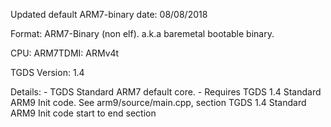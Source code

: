 Updated default ARM7-binary date:
08/08/2018

Format:
ARM7-Binary (non elf). a.k.a baremetal bootable binary.

CPU:
ARM7TDMI: ARMv4t

TGDS Version:
1.4

Details:
	- TGDS Standard ARM7 default core.
	- Requires TGDS 1.4 Standard ARM9 Init code. See arm9/source/main.cpp, section TGDS 1.4 Standard ARM9 Init code start to end section